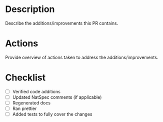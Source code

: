 # Description

Describe the additions/improvements this PR contains.

# Actions

Provide overview of actions taken to address the additions/improvements.

# Checklist

- [ ] Verified code additions
- [ ] Updated NatSpec comments (if applicable)
- [ ] Regenerated docs
- [ ] Ran prettier
- [ ] Added tests to fully cover the changes
